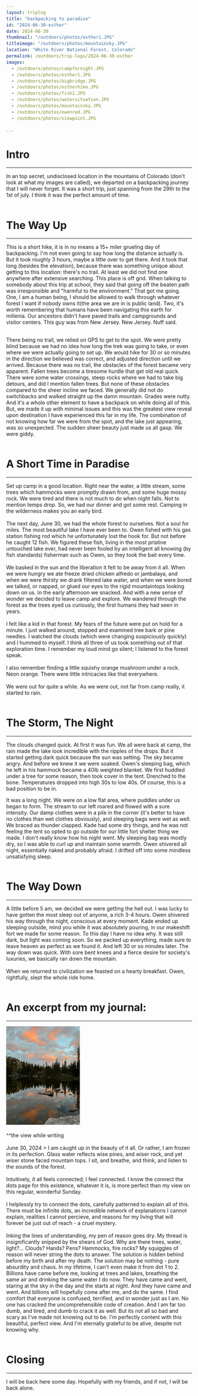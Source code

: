 ```yaml
---
layout: triplog
title: "backpacking to paradise"
id: "2024-06-30-esther"
date: 2024-06-30
thumbnail: "/outdoors/photos/esther1.JPG"
titleimage: "/outdoors/photos/mountainsky.JPG"
location: "White River National Forest, Colorado"
permalink: /outdoors/trip-logs/2024-06-30-esther
images:
  - /outdoors/photos/campfornight.JPG
  - /outdoors/photos/esther1.JPG
  - /outdoors/photos/bigbridge.JPG
  - /outdoors/photos/estherhike.JPG
  - /outdoors/photos/fish1.JPG
  - /outdoors/photos/watersituation.JPG
  - /outdoors/photos/mountainsky.JPG
  - /outdoors/photos/owenred.JPG
  - /outdoors/photos/viewpoint.JPG
  
---
```

# Intro
---
In an top secret, undisclosed location in the mountains of Colorado (don't look at what my images are called), we departed on a backpacking journey that I will never forget. It was a short trip, just spanning from the 29th to the 1st of july. I think it was the perfect amount of time. 
<br/><br/>
# The Way Up
---
This is a short hike, it is in no means a 15+ miler grueling day of backpacking. I'm not even going to say how long the distance actually is. But it took roughly 3 hours, maybe a little over to get there. And it took that long (besides the elevation), because there was something unique about getting to this location: there's no trail. At least we did not find one anywhere after extensive searching. This place is off grid. When talking to somebody about this trip at school, they said that  going off the beaten path was irresponsible and "harmful to the environment." That got me going. One, I am a human being, I should be allowed to walk through whatever forest I want if nobody owns it(the area we are in is public land). Two, it's worth remembering that humans have been navigating this earth for millenia. Our ancestors didn't have paved trails and campgrounds and visitor centers. This guy was from New Jersey. New Jersey. Nuff said. 
<br/><br/>

There being no trail, we relied on GPS to get to the spot. We were pretty blind because we had no idea how long the trek was going to take, or even where we were actually going to set up. We would hike for 30 or so minutes in the direction we believed was correct, and adjusted direction until we arrived. Because there was no trail, the obstacles of the forest became very apparent. Fallen trees become a tiresome hurdle that get old real quick. There were some water crossings, steep rocks where we had to take big detours, and did I mention fallen trees. But none of these obstacles compared to the sheer incline we faced. We generally did not do switchbacks and walked straight up the damn mountain. Grades were nutty. And it's a whole other element to have a backpack on while doing all of this. But, we made it up with minimal issues and this was the greatest view reveal upon destination I have experienced this far in my life. The combination of not knowing how far we were from the spot, and the lake just appearing, was so unexpected. The sudden sheer beauty just made us all gasp. We were giddy. 
<br/><br/>

# A Short Time in Paradise
---
Set up camp in a good location. Right near the water, a little stream, some trees which hammocks were promptly drawn from, and some huge mossy rock. We were tired and there is not much to do when night falls. Not to mention temps drop. So, we had our dinner and got some rest. Camping in the wilderness makes you an early bird. 
<br/><br/>
The next day, June 30, we had the whole forest to ourselves. Not a soul for miles. The most beautiful lake I have ever been to. Owen fished with his gas station fishing rod which he unfortunately lost the hook for. But not before he caught 12 fish. We figured these fish, living in the most pristine untouched lake ever, had never been fooled by an intelligent all knowing (by fish standards) fisherman such as Owen, so they took the bait every time. 
<br/><br/>
We basked in the sun and the liberation it felt to be away from it all. When we were hungry we ate freeze dried chicken alfredo or jambalaya, and when we were thirsty we drank filtered lake water, and when we were bored we talked, or napped, or glued our eyes to the rigid mountaintops looking down on us. In the early afternoon we snacked. And with a new sense of wonder we decided to leave camp and explore. We wandered through the forest as the trees eyed us curiously, the first humans they had seen in years. 
<br/><br/>
I felt like a kid in that forest. My fears of the future were put on hold for a minute. I just walked around, stopped and examined tree bark or pine needles. I watched the clouds (which were changing suspiciously quickly) and I hummed to myself. I think all three of us took something out of that exploration time. I remember my loud mind go silent; I listened to the forest speak. 
<br/><br/>
I also remember finding a little squishy orange mushroom under a rock. Neon orange. There were little intricacies like that everywhere. 
<br/><br/>
We were out for quite a while. As we were out, not far from camp  really, it started to rain. 
<br/><br/>

# The Storm, The Night
---
The clouds changed quick. At first it was fun. We all were back at camp, the rain made the lake look incredible with the ripples of the drops. But it started getting dark quick because the sun was setting. The sky became angry.  And before we knew it we were soaked. Owen's sleeping bag, which he left in his hammock became a 40lb weighted blanket. We first huddled under a tree for some reason, then took cover in the tent. Drenched to the bone. Temperatures dropped into high 30s to low 40s. Of course, this is a bad position to be in. 

It was a long night. We were on a low flat area, where puddles under us began to form. The stream to our left roared and flowed with a sure intensity. Our damp clothes were in a pile in the corner (it's better to have no clothes than wet clothes obviously), and sleeping bags were wet as well. We braced as thunder clapped. Kade had some dry things, and he was not feeling the tent so opted to go outside for our little fort shelter thing we made. I don't really know how his night went. My sleeping bag was mostly dry, so I was able to curl up and maintain some warmth. Owen shivered all night, essentially naked and probably afraid. I drifted off into some mindless unsatisfying sleep. 
<br/><br/>

# The Way Down
---
A little before 5 am, we decided we were getting the hell out. I was lucky to have gotten the most sleep out of anyone, a rich 3-4 hours. Owen shivered his way through the night, conscious at every moment. Kade ended up sleeping outside, mind you while it was absolutely pouring, in our makeshift fort we made for some reason. To this day I have no idea why. It was still dark, but light was coming soon. So we packed up everything, made sure to leave heaven as perfect as we found it. And left 30 or so minutes later. The way down was quick. With sore bent knees and a fierce desire for society's luxuries, we basically ran down the mountain. 
<br/><br/>
When we returned to civilization we feasted on a hearty breakfast. Owen, rightfully, slept the whole ride home. 
<br/><br/>

# An excerpt from my journal:
---

<img src="/outdoors/photos/esther1.JPG" alt="drawing" width="200"/>
<br/><br/>
^^the view while writing 
<br/><br/>
June 30, 2024 > 
I am caught up in the beauty of it all. Or rather, I am frozen in its perfection. Glass water reflects wise pines, and wiser rock, and yet wiser stone faced mountain tops. I sit, and breathe, and think, and listen to the sounds of the forest. 
<br/><br/>
Intuitively, it all feels connected; I feel connected. I know the connect the dots page for this existence, whatever it is, is more perfect than my view on this regular, wonderful Sunday. 
<br/><br/>
I helplessly try to connect the dots, carefully patterned to explain all of this. There must be infinite dots, an incredible network of explanations I cannot explain, realities I cannot percieve, and reasons for my living that will forever be just out of reach - a cruel mystery. 
<br/><br/>
Inking the lines of understanding, my pen of reason goes dry. My thread is insignificantly snipped by the shears of God. Why are there trees, water, light?... Clouds? Hands? Pens? Hammocks, fire rocks? My squiggles of reason will never string the dots to answer. The solution is hidden behind before my birth and after my death. The solution may be nothing - pure absurdity and chaos. In my lifetime, I can't even make it from dot 1 to 2. Billions have came before me, looking at trees and lakes, breathing the same air and drinking the same water I do now. They have came and went, staring at the sky in the day and the starts at night. And they have came and went. And billions will hopefully come after me, and do the same. I find comfort that everyone is confused, terrified, and in wonder just as I am. No one has cracked the uncomprehensible code of creation. And I am far too dumb, and tired, and dumb to crack it as well. But its not all so bad and scary as I've made not knowing out to be. I'm perfectly content with this beautiful, perfect view. And I'm eternally grateful to be alive, despite not knowing why. 
<br/><br/>

# Closing
---
I will be back here some day. Hopefully with my friends, and if not, I will be back alone. 

